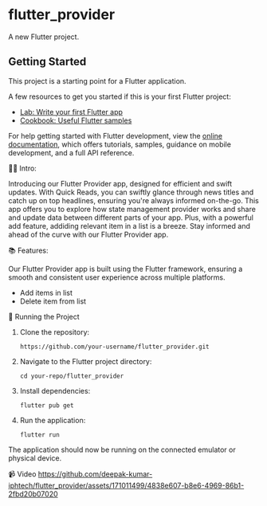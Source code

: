 # flutter_provider

A new Flutter project.

## Getting Started

This project is a starting point for a Flutter application.

A few resources to get you started if this is your first Flutter project:

- [Lab: Write your first Flutter app](https://docs.flutter.dev/get-started/codelab)
- [Cookbook: Useful Flutter samples](https://docs.flutter.dev/cookbook)

For help getting started with Flutter development, view the
[online documentation](https://docs.flutter.dev/), which offers tutorials,
samples, guidance on mobile development, and a full API reference.

✍🏻 Intro:

Introducing our Flutter Provider app, designed for efficient and swift updates. With Quick Reads, you can swiftly glance through news titles and catch up on top headlines, ensuring you're always informed on-the-go. This app offers you to explore how state management provider works and share and update data between different parts of your app. Plus, with a powerful add feature, addiding relevant item in a list is a breeze. Stay informed and ahead of the curve with our Flutter Provider app.

📚 Features:

Our Flutter Provider app is built using the Flutter framework, ensuring a smooth and consistent user experience across multiple platforms.
* Add items in list
* Delete item from list

🚦 Running the Project
1. Clone the repository:
   ```
   https://github.com/your-username/flutter_provider.git
2. Navigate to the Flutter project directory:
   ```
   cd your-repo/flutter_provider
3. Install dependencies:
   ```
   flutter pub get
4. Run the application:
   ```
   flutter run
The application should now be running on the connected emulator or physical device.

📹 Video
https://github.com/deepak-kumar-iphtech/flutter_provider/assets/171011499/4838e607-b8e6-4969-86b1-2fbd20b07020




